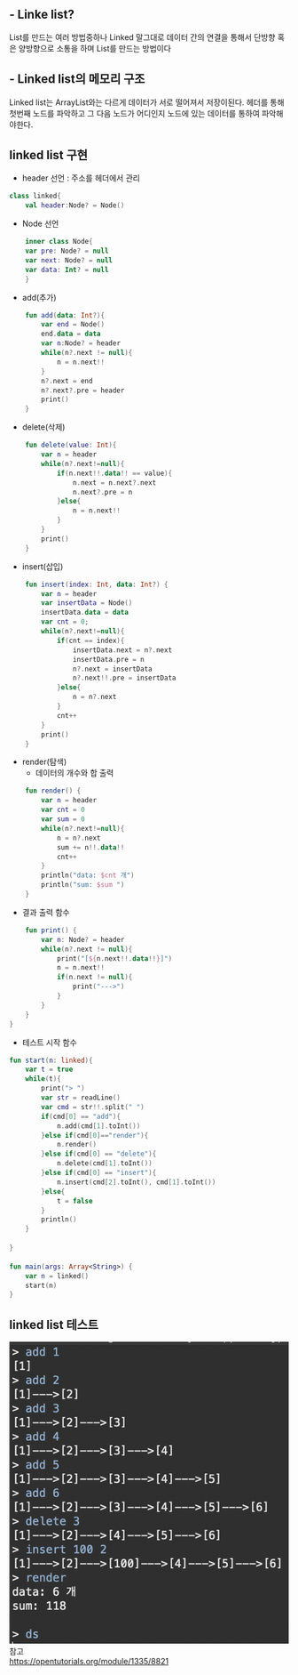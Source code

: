 ## - Linke list?
List를 만드는 여러 방법중하나
Linked 말그대로 데이터 간의 연결을 통해서 단방향 혹은 양방향으로 소통을 하며 List를 만드는 방법이다

## - Linked list의 메모리 구조

Linked list는 ArrayList와는 다르게 데이터가 서로 떨어져서 저장이된다.
헤더를 통해 첫번째 노드를 파악하고 그 다음 노드가 어디인지 노드에 있는 데이터를 통하여 파악해야한다.

## linked list 구현

- header 선언 : 주소를 헤더에서 관리
```kotlin
class linked{
	val header:Node? = Node()
```	

- Node 선언

```kotlin
	inner class Node{
	var pre: Node? = null
	var next: Node? = null
	var data: Int? = null
	}
```

- add(추가)

```kotlin
	fun add(data: Int?){
		var end = Node()
		end.data = data
		var n:Node? = header
		while(n?.next != null){
			n = n.next!!
		}
		n?.next = end
		n?.next?.pre = header
		print()
	}
```

- delete(삭제)
```kotlin
	fun delete(value: Int){
		var n = header
		while(n?.next!=null){
			if(n.next!!.data!! == value){
				n.next = n.next?.next
				n.next?.pre = n
			}else{
				n = n.next!!
			}
		}
		print()
	}
```

- insert(삽입)

```kotlin
	fun insert(index: Int, data: Int?) {
		var n = header
		var insertData = Node()
		insertData.data = data
		var cnt = 0;
		while(n?.next!=null){
			if(cnt == index){
				insertData.next = n?.next
				insertData.pre = n
				n?.next = insertData
				n?.next!!.pre = insertData
			}else{
				n = n?.next
			}
			cnt++
		}
		print()
	}
```

- render(탐색)
    - 데이터의 개수와 합 출력

```kotlin
	fun render() {
		var n = header
		var cnt = 0
		var sum = 0
		while(n?.next!=null){
			n = n?.next
			sum += n!!.data!!
			cnt++
		}
		println("data: $cnt 개")
		println("sum: $sum ")
	}
```

- 결과 출력 함수

```kotlin
	fun print() {
		var n: Node? = header
		while(n?.next != null){
			print("[${n.next!!.data!!}]")
			n = n.next!!
			if(n.next != null){
				print("--->")
			}
		}
	}
}
```

- 테스트 시작 함수

```kotlin
fun start(n: linked){
	var t = true
	while(t){
		print("> ")
		var str = readLine()
		var cmd = str!!.split(" ")
		if(cmd[0] == "add"){
			n.add(cmd[1].toInt())
		}else if(cmd[0]=="render"){
			n.render()
		}else if(cmd[0] == "delete"){
			n.delete(cmd[1].toInt())
		}else if(cmd[0] == "insert"){
			n.insert(cmd[2].toInt(), cmd[1].toInt())
		}else{
			t = false
		}
		println()
	}
	
}

fun main(args: Array<String>) {
	var n = linked()
	start(n)
}
```


## linked list 테스트
![링크드 리스트 결과](./img/linked.png)
참고  
https://opentutorials.org/module/1335/8821
